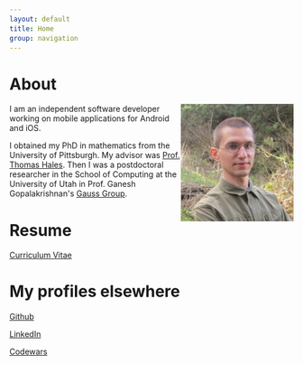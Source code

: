 ```yaml
---
layout: default
title: Home
group: navigation
---
```


# About

<img align="right" width="200" src="assets/AlexeyPic.jpg"/>

I am an independent software developer working on mobile applications for Android and iOS.

I obtained my PhD in mathematics from the University of Pittsburgh. 
My advisor was [Prof. Thomas Hales](https://sites.google.com/site/thalespitt/).
Then I was a postdoctoral researcher in the School of Computing at the University of Utah in Prof. Ganesh Gopalakrishnan's [Gauss Group](http://formalverification.cs.utah.edu/new/).

# Resume

[Curriculum Vitae](assets/CV.pdf)

# My profiles elsewhere

[Github](https://github.com/monadius)

[LinkedIn](https://www.linkedin.com/pub/alexey-solovyev/63/9/525)

[Codewars](https://www.codewars.com/users/monadius/)
